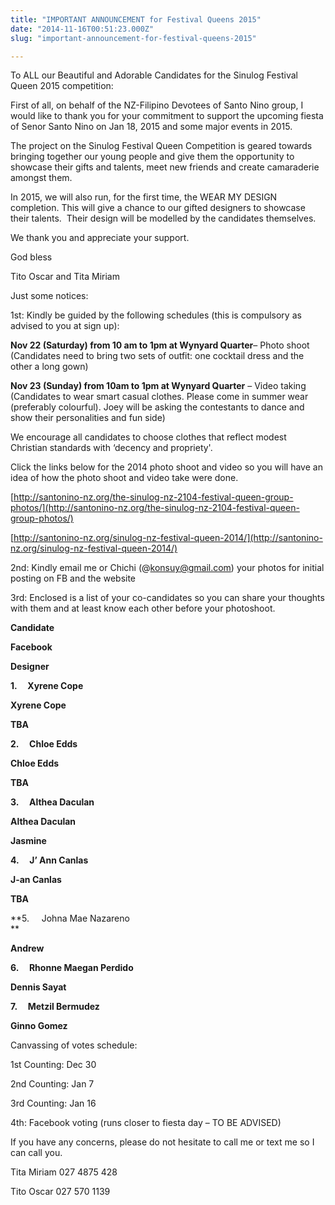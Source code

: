```yaml
---
title: "IMPORTANT ANNOUNCEMENT for Festival Queens 2015"
date: "2014-11-16T00:51:23.000Z"
slug: "important-announcement-for-festival-queens-2015"

---
```


To ALL our Beautiful and Adorable Candidates for the Sinulog Festival Queen 2015 competition:

First of all, on behalf of the NZ-Filipino Devotees of Santo Nino group, I would like to thank you for your commitment to support the upcoming fiesta of Senor Santo Nino on Jan 18, 2015 and some major events in 2015.

The project on the Sinulog Festival Queen Competition is geared towards bringing together our young people and give them the opportunity to showcase their gifts and talents, meet new friends and create camaraderie amongst them.

In 2015, we will also run, for the first time, the WEAR MY DESIGN completion. This will give a chance to our gifted designers to showcase their talents.  Their design will be modelled by the candidates themselves.

We thank you and appreciate your support.

God bless

Tito Oscar and Tita Miriam

Just some notices:

1st: Kindly be guided by the following schedules (this is compulsory as advised to you at sign up):

**Nov 22 (Saturday) from 10 am to 1pm at Wynyard Quarter**– Photo shoot (Candidates need to bring two sets of outfit: one cocktail dress and the other a long gown)

**Nov 23 (Sunday) from 10am to 1pm at Wynyard Quarter** – Video taking (Candidates to wear smart casual clothes. Please come in summer wear (preferably colourful). Joey will be asking the contestants to dance and show their personalities and fun side)

We encourage all candidates to choose clothes that reflect modest Christian standards with ‘decency and propriety'.

Click the links below for the 2014 photo shoot and video so you will have an idea of how the photo shoot and video take were done.

[http://santonino-nz.org/the-sinulog-nz-2104-festival-queen-group-photos/](http://santonino-nz.org/the-sinulog-nz-2104-festival-queen-group-photos/)

[http://santonino-nz.org/sinulog-nz-festival-queen-2014/](http://santonino-nz.org/sinulog-nz-festival-queen-2014/)

2nd: Kindly email me or Chichi (@konsuy@gmail.com) your photos for initial posting on FB and the website

3rd: Enclosed is a list of your co-candidates so you can share your thoughts with them and at least know each other before your photoshoot.

**Candidate**

**Facebook**

**Designer**

**1.     Xyrene Cope**

**Xyrene Cope**

**TBA**

**2.     Chloe Edds**

**Chloe Edds**

**TBA**

**3.     Althea Daculan**

**Althea Daculan**

**Jasmine**

**4.     J’ Ann Canlas**

**J-an Canlas**

**TBA**

**5.     Johna Mae Nazareno  
**

**Andrew**

**6.     Rhonne Maegan Perdido**

**Dennis Sayat**

**7.     Metzil Bermudez**

**Ginno Gomez**

Canvassing of votes schedule:

1st Counting: Dec 30

2nd Counting: Jan 7

3rd Counting: Jan 16

4th: Facebook voting (runs closer to fiesta day – TO BE ADVISED)

If you have any concerns, please do not hesitate to call me or text me so I can call you.

Tita Miriam 027 4875 428

Tito Oscar 027 570 1139